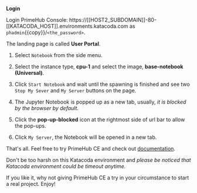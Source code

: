 
**Login**

Login PrimeHub Console: https://[[HOST2_SUBDOMAIN]]-80-[[KATACODA_HOST]].environments.katacoda.com as `phadmin`{{copy}}/`<the_password>`.

The landing page is called **User Portal**.

1. Select `Notebook` from the side menu.

2. Select the instance type, **cpu-1** and select the image, **base-notebook (Universal)**.

3. Click `Start Notebook` and wait until the spawning is finished and see two `Stop My Sever` and `My Server` buttons on the page.

4. The Jupyter Notebook is popped up as a new tab, usually, *it is blocked by the browser by default*.

5. Click the **pop-up-blocked** icon at the rightmost side of url bar to allow the pop-ups.

6. Click `My Server`, the Notebook will be opened in a new tab.

That's all. Feel free to try PrimeHub CE and check out [documentation](https://docs.primehub.io/docs/getting-started-user).

Don't be too harsh on this Katacoda environment and *please be noticed that Katacoda environment could be timeout anytime.* 

If you like it, why not giving PrimeHub CE a try in your circumstance to start a real project. Enjoy!
